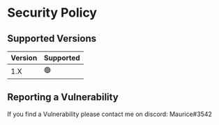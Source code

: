# Security Policy

## Supported Versions

| Version | Supported          |
| ------- | ------------------ |
| 1.X   | 🟢                 |


## Reporting a Vulnerability

If you find a Vulnerability please contact me on discord:
Maurice#3542


